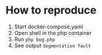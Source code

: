 # How to reproduce

1. Start docker-compose.yaml
2. Open shell in the php container
3. Run `php bug.php`
4. See output `Segmentation fault`